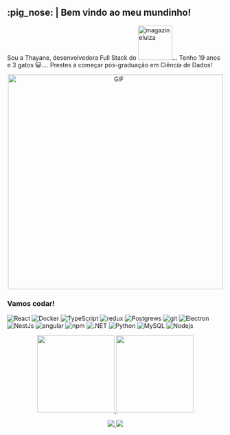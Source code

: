 <h2>:pig_nose: | Bem vindo ao meu mundinho!</h2>

<p> Sou a Thayane, desenvolvedora Full Stack do <img hight="25" width="80" alt="magazineluiza" src="https://seeklogo.com/images/L/luizalabs-logo-1656CE2B2D-seeklogo.com.png">... Tenho 19 anos e 3 gatos 😺.... Prestes a começar pós-graduação em Ciência de Dados!</p>

<p align="center"><img hight="400" width="500" alt="GIF" align="center" src="https://i.pinimg.com/originals/66/48/bd/6648bd486f7268c8f8d18e3f68d2385f.gif"></p>

<h3>Vamos codar!</h3>

<p>
  <img alt="React" src="https://img.shields.io/badge/-React-45b8d8?style=flat-square&logo=react&logoColor=white" />
  <img alt="Docker" src="https://img.shields.io/badge/-Docker-46a2f1?style=flat-square&logo=docker&logoColor=white" />
  <img alt="TypeScript" src="https://img.shields.io/badge/-TypeScript-007ACC?style=flat-square&logo=typescript&logoColor=white" />
  <img alt="redux" src="https://img.shields.io/badge/-Redux-764ABC?style=flat-square&logo=redux&logoColor=white" />
  <img alt="Postgrews" src="https://img.shields.io/badge/-Postgres-5E3B96?style=flat-square&logo=postgresql&logoColor=white" />
  <img alt="git" src="https://img.shields.io/badge/-Git-F05032?style=flat-square&logo=git&logoColor=white" />
  <img alt="Electron" src="https://img.shields.io/badge/-Electron-f06032?style=flat-square&logo=electron&logoColor=white" />
  <img alt="NestJs" src="https://img.shields.io/badge/-NestJs-ea2845?style=flat-square&logo=nestjs&logoColor=white" />
  <img alt="angular" src="https://img.shields.io/badge/-Angular-DD0031?style=flat-square&logo=angular&logoColor=white" />
  <img alt="npm" src="https://img.shields.io/badge/-NPM-CB3837?style=flat-square&logo=npm&logoColor=white" />
  <img alt=".NET" src="https://img.shields.io/badge/-.NET-E34F26?style=flat-square&logo=.net&logoColor=white" />
  <img alt="Python" src="https://img.shields.io/badge/-Python-F7B93E?style=flat-square&logo=python&logoColor=white" />
  <img alt="MySQL" src="https://img.shields.io/badge/-MySQL-13aa52?style=flat-square&logo=mysql&logoColor=white" />
  <img alt="Nodejs" src="https://img.shields.io/badge/-Nodejs-43853d?style=flat-square&logo=Node.js&logoColor=white" />
</p>

<p align="center">
<a href="https://github.com/thayaneBomfims">
<img height="180em" src="https://github-readme-stats.vercel.app/api/top-langs/?username=thayaneBomfims&layout=compact&langs_count=7&theme=dracula"/>
<img height="180em" src="https://github-readme-stats.vercel.app/api?username=thayaneBomfims&show_icons=true&theme=dracula&include_all_commits=true&count_private=true"/>
</p>

<p align="center">
<a href="https://www.instagram.com/thathaybfim/" alt="Instagram" target="_blank">
  <img src="https://img.shields.io/badge/-Instagram-DF0174?style=for-the-badge&labelColor=df014f&logo=instagram&logoColor=white&link=https://www.instagram.com/thathaybfim/">
</a>

<a href="https://discord.gg/jcRtxPeg" alt="Discord" target="_blank">
  <img src="https://img.shields.io/badge/-Discord-7289DA?style=for-the-badge&labelColor=5d77d4&logo=discord&logoColor=white&link=https://discord.gg/jcRtxPeg">
</a>
</p>
